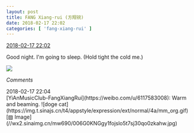 ```yaml
---
layout: post
title: FANG Xiang-rui (方翔锐)
date: 2018-02-17 22:02
categories: [ 'fang-xiang-rui' ]
---
```


<div class="weibo-info">
  <a href="https://weibo.com/6117583008/G3A0nsz8b">2018-02-17 22:02</a>
</div>

Good night. I'm going to sleep. (Hold tight the cold me.)

<!-- more -->

<a href="//wx4.sinaimg.cn/mw690/006G0KNGgy1fojsjzkkswj31o01o0b2d.jpg">
  <img class="weibo-pic-preview" src="//wx4.sinaimg.cn/orj360/006G0KNGgy1fojsjzkkswj31o01o0b2d.jpg" />
</a>

*Comments*

<div class="weibo-info">2018-02-17 22:04</div>
[YiAnMusicClub-FangXiangRui](https://weibo.com/u/6117583008): Warm and beaming. ![doge cat](https://img.t.sinajs.cn/t4/appstyle/expression/ext/normal/4a/mm_org.gif) [▨ Image](//wx2.sinaimg.cn/mw690/006G0KNGgy1fojslo5t7sj30qo0zkahw.jpg)

